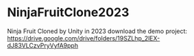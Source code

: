 # NinjaFruitClone2023
 Ninja Fruit Cloned by Unity in 2023 
download the demo project: https://drive.google.com/drive/folders/19SZLhp_2lEX-dJ83VLCzvPryVyfA9pph
